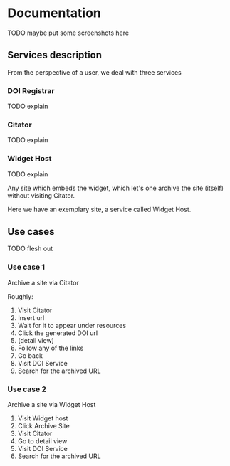 # Documentation

TODO maybe put some screenshots here

## Services description

From the perspective of a user, we deal with three services

### DOI Registrar

TODO explain

### Citator

TODO explain

### Widget Host

TODO explain

Any site which embeds the widget, which let's one archive the site (itself)
without visiting Citator.

Here we have an exemplary site, a service called Widget Host.

## Use cases

TODO flesh out

### Use case 1

Archive a site via Citator

Roughly:

1. Visit Citator
1. Insert url
1. Wait for it to appear under resources
1. Click the generated DOI url
1. (detail view)
1. Follow any of the links
1. Go back
1. Visit DOI Service
1. Search for the archived URL

### Use case 2

Archive a site via Widget Host

1. Visit Widget host
1. Click Archive Site
1. Visit Citator
1. Go to detail view
1. Visit DOI Service
1. Search for the archived URL
